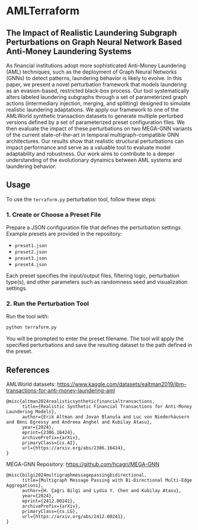 # AMLTerraform
## The Impact of Realistic Laundering Subgraph Perturbations on Graph Neural Network Based Anti-Money Laundering Systems
As financial institutions adopt more sophisticated Anti-Money Laundering (AML) techniques, such as the deployment of Graph Neural Networks (GNNs) to detect patterns, laundering behavior is likely to evolve. In this paper, we present a novel perturbation framework that models laundering as an evasion-based, restricted black-box process. Our tool systematically alters labeled laundering subgraphs through a set of parameterized graph actions (intermediary injection, merging, and splitting) designed to simulate realistic laundering adaptations. We apply our framework to one of the AMLWorld synthetic transaction datasets to generate multiple perturbed versions defined by a set of parameterized preset configuration files. We then evaluate the impact of these perturbations on two MEGA-GNN variants of the current state-of-the-art in temporal multigraph-compatible GNN architectures. Our results show that realistic structural perturbations can impact performance and serve as a valuable tool to evaluate model adaptability and robustness. Our work aims to contribute to a deeper understanding of the evolutionary dynamics between AML systems and laundering behavior.

## Usage
To use the `terraform.py` perturbation tool, follow these steps:

### 1. Create or Choose a Preset File

Prepare a JSON configuration file that defines the perturbation settings. Example presets are provided in the repository:

- `preset1.json`
- `preset2.json`
- `preset3.json`
- `preset4.json`

Each preset specifies the input/output files, filtering logic, perturbation type(s), and other parameters such as randomness seed and visualization settings.

### 2. Run the Perturbation Tool

Run the tool with:

```bash
python terraform.py
```
You will be prompted to enter the preset filename. The tool will apply the specified perturbations and save the resulting dataset to the path defined in the preset.

## References
AMLWorld datasets: https://www.kaggle.com/datasets/ealtman2019/ibm-transactions-for-anti-money-laundering-aml
```
@misc{altman2024realisticsyntheticfinancialtransactions,
      title={Realistic Synthetic Financial Transactions for Anti-Money Laundering Models}, 
      author={Erik Altman and Jovan Blanuša and Luc von Niederhäusern and Béni Egressy and Andreea Anghel and Kubilay Atasu},
      year={2024},
      eprint={2306.16424},
      archivePrefix={arXiv},
      primaryClass={cs.AI},
      url={https://arxiv.org/abs/2306.16424}, 
}
```


MEGA-GNN Repository: https://github.com/hcagri/MEGA-GNN
```
@misc{bilgi2024multigraphmessagepassingbidirectional,
      title={Multigraph Message Passing with Bi-Directional Multi-Edge Aggregations}, 
      author={H. Çağrı Bilgi and Lydia Y. Chen and Kubilay Atasu},
      year={2024},
      eprint={2412.00241},
      archivePrefix={arXiv},
      primaryClass={cs.LG},
      url={https://arxiv.org/abs/2412.00241}, 
}
```